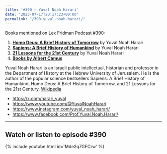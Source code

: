 ```yaml
---
title: '#390 – Yuval Noah Harari'
date: '2023-07-17T20:17:23+00:00'
permalink: "/390-yuval-noah-harari/"
---
```


Books mentioned on Lex Fridman Podcast #390:

1. <b><a href="https://amzn.to/3NZyPDC" target="_blank" rel="sponsored noopener noreferrer">Homo Deus: A Brief History of Tomorrow</a></b> by Yuval Noah Harari
2. <b><a href="https://amzn.to/44GobZi" target="_blank" rel="sponsored noopener noreferrer">Sapiens: A Brief History of Humankind</a></b> by Yuval Noah Harari
3. <b><a href="https://amzn.to/3XXl5O3" target="_blank" rel="sponsored noopener noreferrer">21 Lessons for the 21st Century</a></b> by Yuval Noah Harari
4. <b><a href="https://amzn.to/3Og5kPd" target="_blank" rel="sponsored noopener noreferrer">Books by Albert Camus</a></b>

Yuval Noah Harari is an Israeli public intellectual, historian and professor in the Department of History at the Hebrew University of Jerusalem. He is the author of the popular science bestsellers Sapiens: A Brief History of Humankind, Homo Deus: A Brief History of Tomorrow, and 21 Lessons for the 21st Century. <a href="https://en.wikipedia.org/wiki/Yuval_Noah_Harari" target="_blank">Wikipedia</a>

- <a href="https://x.com/harari_yuval" target="_blank">https://x.com/harari_yuval</a>
- <a href="https://www.youtube.com/@YuvalNoahHarari" target="_blank">https://www.youtube.com/@YuvalNoahHarari</a>
- <a href="https://www.instagram.com/yuval_noah_harari/" target="_blank">https://www.instagram.com/yuval_noah_harari/</a>
- <a href="https://www.facebook.com/Prof.Yuval.Noah.Harari/" target="_blank">https://www.facebook.com/Prof.Yuval.Noah.Harari/</a>

- - - - - -

## Watch or listen to episode #390

{% include youtube.html id='Mde2q7GFCrw' %}